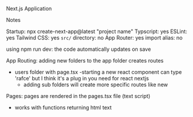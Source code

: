 Next.js Application

Notes

Startup: npx create-next-app@latest "project name"
Typscript: yes
ESLint: yes
Tailwind CSS: yes
`src/` directory: no
App Router: yes
import alias: no

using npm run dev: the code automatically updates on save

App Routing: 
adding new folders to the app folder creates routes
- users folder with page.tsx
    -starting a new react component can type 'rafce' but I think it's a plug in you need for react nextjs
    - adding sub folders will create more specific routes like new

Pages:
pages are rendered in the pages.tsx file (text script)
- works with functions returning html text 


